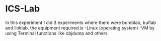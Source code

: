 # ICS-Lab
In this experiment I did 3 experiments where there were bomblab, buflab and linklab.
the equipment required is
-Linux (operating system)
-VM
by using Terminal functions like objdump and others
